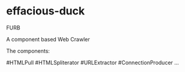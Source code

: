 # effacious-duck
FURB

A component based Web Crawler 

The components:

#HTMLPull
#HTMLSpliterator
#URLExtractor
#ConnectionProducer
...


